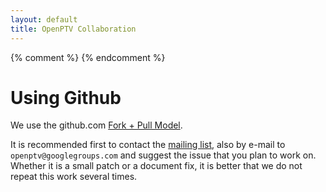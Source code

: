 ```yaml
---
layout: default
title: OpenPTV Collaboration
---
```


{% comment %} <!-- markdown formatted, see http://daringfireball.net/projects/markdown/basics --> {% endcomment %}

# Using Github

We use the github.com [Fork + Pull Model](https://help.github.com/articles/using-pull-requests). 

It is recommended first to contact the [mailing list](/mailing-lists/), also by e-mail to ```openptv@googlegroups.com``` and suggest the issue that you plan to work on. Whether it is a small patch or a document fix, it is better that we do not repeat this work several times.    
